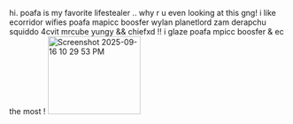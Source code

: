 hi. poafa is my favorite lifestealer .. why r u even looking at this gng!
i like ecorridor wifies poafa mapicc boosfer wylan planetlord zam derapchu squiddo 4cvit mrcube yungy && chiefxd !! i glaze poafa mpicc boosfer & ec the most !
<img width="167" height="141" alt="Screenshot 2025-09-16 10 29 53 PM" src="https://github.com/user-attachments/assets/e676f55a-0592-48ef-bd95-877898d0ef00" />
